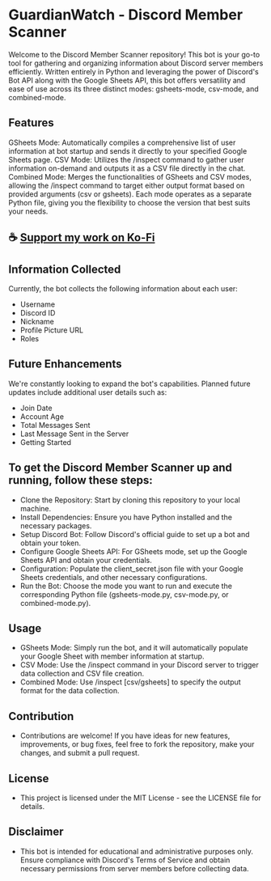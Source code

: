 # GuardianWatch - Discord Member Scanner

Welcome to the Discord Member Scanner repository! This bot is your go-to tool for gathering and organizing information about Discord server members efficiently. Written entirely in Python and leveraging the power of Discord's Bot API along with the Google Sheets API, this bot offers versatility and ease of use across its three distinct modes: gsheets-mode, csv-mode, and combined-mode.

## Features

GSheets Mode: Automatically compiles a comprehensive list of user information at bot startup and sends it directly to your specified Google Sheets page.
CSV Mode: Utilizes the /inspect command to gather user information on-demand and outputs it as a CSV file directly in the chat.
Combined Mode: Merges the functionalities of GSheets and CSV modes, allowing the /inspect command to target either output format based on provided arguments (csv or gsheets).
Each mode operates as a separate Python file, giving you the flexibility to choose the version that best suits your needs.

## ☕ [Support my work on Ko-Fi](https://ko-fi.com/thatsinewave)

## Information Collected

Currently, the bot collects the following information about each user:
- Username
- Discord ID
- Nickname
- Profile Picture URL
- Roles

## Future Enhancements

We're constantly looking to expand the bot's capabilities. Planned future updates include additional user details such as:
- Join Date
- Account Age
- Total Messages Sent
- Last Message Sent in the Server
- Getting Started

## To get the Discord Member Scanner up and running, follow these steps:

- Clone the Repository: Start by cloning this repository to your local machine.
- Install Dependencies: Ensure you have Python installed and the necessary packages.
- Setup Discord Bot: Follow Discord's official guide to set up a bot and obtain your token.
- Configure Google Sheets API: For GSheets mode, set up the Google Sheets API and obtain your credentials.
- Configuration: Populate the client_secret.json file with your Google Sheets credentials, and other necessary configurations.
- Run the Bot: Choose the mode you want to run and execute the corresponding Python file (gsheets-mode.py, csv-mode.py, or combined-mode.py).

## Usage

- GSheets Mode: Simply run the bot, and it will automatically populate your Google Sheet with member information at startup.
- CSV Mode: Use the /inspect command in your Discord server to trigger data collection and CSV file creation.
- Combined Mode: Use /inspect [csv/gsheets] to specify the output format for the data collection.

## Contribution
- Contributions are welcome! If you have ideas for new features, improvements, or bug fixes, feel free to fork the repository, make your changes, and submit a pull request.

## License
- This project is licensed under the MIT License - see the LICENSE file for details.

## Disclaimer
- This bot is intended for educational and administrative purposes only. Ensure compliance with Discord's Terms of Service and obtain necessary permissions from server members before collecting data.
